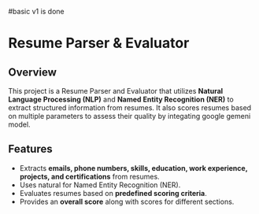 #basic v1 is done 
# Resume Parser & Evaluator

## Overview
This project is a Resume Parser and Evaluator that utilizes **Natural Language Processing (NLP)** and **Named Entity Recognition (NER)** to extract structured information from resumes. It also scores resumes based on multiple parameters to assess their quality by integating google gemeni model.

## Features
- Extracts **emails, phone numbers, skills, education, work experience, projects, and certifications** from resumes.
- Uses natural for Named Entity Recognition (NER).
- Evaluates resumes based on **predefined scoring criteria**.
- Provides an **overall score** along with scores for different sections.



